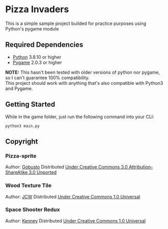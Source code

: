 # Pizza Invaders

This is a simple sample project builded for practice purposes using Python's pygame module  

## Required Dependencies  

- [Python](https://www.python.org/downloads/) 3.8.10 or higher
- [Pygame](https://www.pygame.org/wiki/GettingStarted) 2.0.3 or higher  

**NOTE:** This hasn't been tested with older versions of python nor pygame, so I can't guarantee 100% compatibility.  
This project should work with anything that's also compatible with Python3 and Pygame.  

## Getting Started

While in the game folder, just run the following command into your CLI:  

`python3 main.py`

## Copyright

### Pizza-sprite
Author: [Gobusto](https://opengameart.org/content/pizza-sprite)
Distributed [Under Creative Commons 3.0 Attribution-ShareAlike 3.0 Unported](https://creativecommons.org/licenses/by-sa/3.0/)

### Wood Texture Tile
Author: [JCW](https://opengameart.org/content/wood-texture-tiles)
Distributed [Under Creative Commons 1.0 Universal](https://creativecommons.org/publicdomain/zero/1.0/)

### Space Shooter Redux
Author: [Kenney](https://kenney.nl/assets/space-shooter-redux)
Distributed [Under Creative Commons 1.0 Universal](https://creativecommons.org/publicdomain/zero/1.0/)
